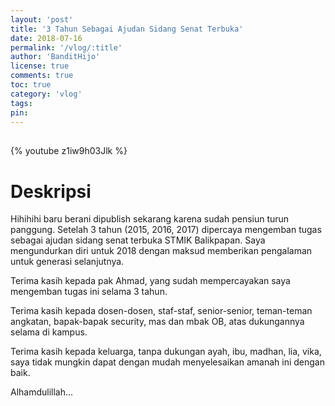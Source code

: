 ```yaml
---
layout: 'post'
title: '3 Tahun Sebagai Ajudan Sidang Senat Terbuka'
date: 2018-07-16
permalink: '/vlog/:title'
author: 'BanditHijo'
license: true
comments: true
toc: true
category: 'vlog'
tags:
pin:
---
```


<div style="margin-top:30px;"></div>

{% youtube z1iw9h03Jlk %}

# Deskripsi

Hihihihi baru berani dipublish sekarang karena sudah pensiun turun panggung. Setelah 3 tahun (2015, 2016, 2017) dipercaya mengemban tugas sebagai ajudan sidang senat terbuka STMIK Balikpapan. Saya mengundurkan diri untuk 2018 dengan maksud memberikan pengalaman untuk generasi selanjutnya.

Terima kasih kepada pak Ahmad, yang sudah mempercayakan saya mengemban tugas ini selama 3 tahun.

Terima kasih kepada dosen-dosen, staf-staf, senior-senior, teman-teman angkatan, bapak-bapak security, mas dan mbak OB, atas dukungannya selama di kampus.

Terima kasih kepada keluarga, tanpa dukungan ayah, ibu, madhan, lia, vika, saya tidak mungkin dapat dengan mudah menyelesaikan amanah ini dengan baik.

Alhamdulillah...
